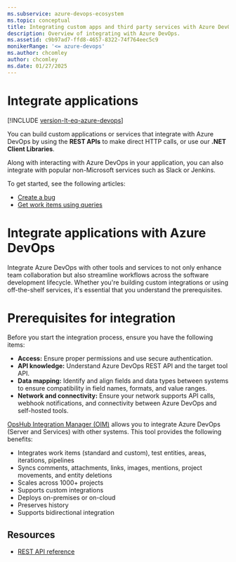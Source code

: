 ```yaml
---
ms.subservice: azure-devops-ecosystem
ms.topic: conceptual
title: Integrating custom apps and third party services with Azure DevOps
description: Overview of integrating with Azure DevOps.
ms.assetid: c9b97ad7-ffd8-4657-8322-74f764eec5c9
monikerRange: '<= azure-devops'
ms.author: chcomley
author: chcomley
ms.date: 01/27/2025
---
```


# Integrate applications  

[!INCLUDE [version-lt-eq-azure-devops](../includes/version-lt-eq-azure-devops.md)]

You can build custom applications or services that integrate with Azure DevOps by using the **REST APIs** to make direct HTTP calls, or use our **.NET Client Libraries**.

Along with interacting with Azure DevOps in your application, you can also integrate with popular non-Microsoft services such as Slack or Jenkins.

To get started, see the following articles: 

- [Create a bug](./quickstarts/create-bug-quickstart.md)
- [Get work items using queries](./quickstarts/work-item-quickstart.md)

# Integrate applications with Azure DevOps

Integrate Azure DevOps with other tools and services to not only enhance team collaboration but also streamline workflows across the software development lifecycle. Whether you're building custom integrations or using off-the-shelf services, it's essential that you understand the prerequisites.

# Prerequisites for integration

Before you start the integration process, ensure you have the following items: 

- **Access:** Ensure proper permissions and use secure authentication.
- **API knowledge:** Understand Azure DevOps REST API and the target tool API. 
- **Data mapping:** Identify and align fields and data types between systems to ensure compatibility in field names, formats, and value ranges. 
- **Network and connectivity:** Ensure your network supports API calls, webhook notifications, and connectivity between Azure DevOps and self-hosted tools.

[OpsHub Integration Manager (OIM)](https://www.opshub.com/products/opshub-integration-manager/) allows you to integrate Azure DevOps (Server and Services) with other systems. This tool provides the following benefits: 

- Integrates work items (standard and custom), test entities, areas, iterations, pipelines 
- Syncs comments, attachments, links, images, mentions, project movements, and entity deletions  
- Scales across 1000+ projects 
- Supports custom integrations  
- Deploys on-premises or on-cloud 
- Preserves history
- Supports bidirectional integration

## Resources

- [REST API reference](/rest/api/azure/devops/)

